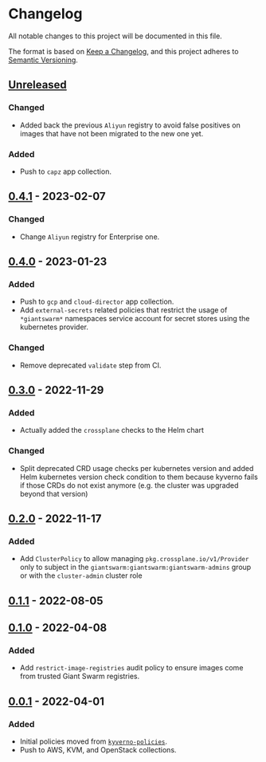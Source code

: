 # Changelog

All notable changes to this project will be documented in this file.

The format is based on [Keep a Changelog](https://keepachangelog.com/en/1.0.0/),
and this project adheres to [Semantic Versioning](https://semver.org/spec/v2.0.0.html).

## [Unreleased]

### Changed

- Added back the previous `Aliyun` registry to avoid false positives on images that have not been migrated to the new one yet.

### Added

- Push to `capz` app collection.

## [0.4.1] - 2023-02-07

### Changed

- Change `Aliyun` registry for Enterprise one.

## [0.4.0] - 2023-01-23

### Added

- Push to `gcp` and `cloud-director` app collection.
- Add `external-secrets` related policies that restrict the usage of `*giantswarm*` namespaces service account for secret stores using the kubernetes provider.

### Changed

- Remove deprecated `validate` step from CI.

## [0.3.0] - 2022-11-29

### Added

- Actually added the `crossplane` checks to the Helm chart

### Changed

- Split deprecated CRD usage checks per kubernetes version and added Helm kubernetes version check condition to them because kyverno fails if those CRDs do not exist anymore (e.g. the cluster was upgraded beyond that version) 

## [0.2.0] - 2022-11-17

### Added

- Add `ClusterPolicy` to allow managing `pkg.crossplane.io/v1/Provider` only to subject in the `giantswarm:giantswarm:giantswarm-admins` group or with the `cluster-admin` cluster role

## [0.1.1] - 2022-08-05

## [0.1.0] - 2022-04-08

### Added

- Add `restrict-image-registries` audit policy to ensure images come from trusted Giant Swarm registries.

## [0.0.1] - 2022-04-01

### Added

- Initial policies moved from [`kyverno-policies`](https://github.com/giantswarm/kyverno-policies).
- Push to AWS, KVM, and OpenStack collections.

[Unreleased]: https://github.com/giantswarm/kyverno-policies-dx/compare/v0.4.1...HEAD
[0.4.1]: https://github.com/giantswarm/kyverno-policies-dx/compare/v0.4.0...v0.4.1
[0.4.0]: https://github.com/giantswarm/kyverno-policies-dx/compare/v0.3.0...v0.4.0
[0.3.0]: https://github.com/giantswarm/kyverno-policies-dx/compare/v0.2.0...v0.3.0
[0.2.0]: https://github.com/giantswarm/kyverno-policies-dx/compare/v0.1.1...v0.2.0
[0.1.1]: https://github.com/giantswarm/kyverno-policies-dx/compare/v0.1.0...v0.1.1
[0.1.0]: https://github.com/giantswarm/kyverno-policies-dx/compare/v0.0.1...v0.1.0
[0.0.1]: https://github.com/giantswarm/kyverno-policies-dx/releases/tag/v0.0.1
